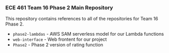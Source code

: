 ### ECE 461 Team 16 Phase 2 Main Repository

This repository contains references to all of the repositories for Team 16 Phase 2.

* `phase2-lambdas` - AWS SAM serverless model for our Lambda functions
* `web-interface` - Web frontent for our project
* `Phase2` - Phase 2 version of rating function
